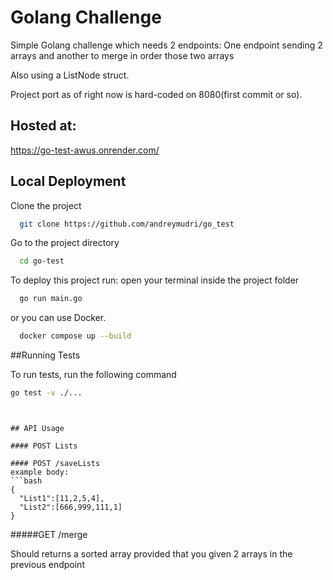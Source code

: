 # Golang Challenge

Simple Golang challenge which needs 2 endpoints:
One endpoint sending 2 arrays and another to merge in order those two arrays

Also using a ListNode struct.

Project port as of right now is hard-coded on 8080(first commit or so).


## Hosted at:
https://go-test-awus.onrender.com/

## Local Deployment

Clone the project

```bash
  git clone https://github.com/andreymudri/go_test
```

Go to the project directory

```bash
  cd go-test
```

To deploy this project run:
open your terminal inside the project folder

```bash
  go run main.go
```

or you can use Docker.

```bash
  docker compose up --build
```

##Running Tests

To run tests, run the following command

```bash
go test -v ./...
```

````


## API Usage

#### POST Lists

#### POST /saveLists
example body:
```bash
{
  "List1":[11,2,5,4],
  "List2":[666,999,111,1]
}
````

#####GET /merge

Should returns a sorted array provided that you given 2 arrays in the previous endpoint
